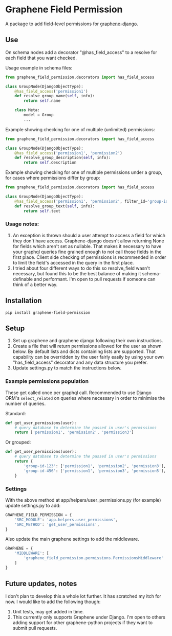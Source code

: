 # Graphene Field Permission

A package to add field-level permissions for [graphene-django](https://github.com/graphql-python/graphene-django).


## Use
On schema nodes add a decorator "\@has_field_access" to a resolve for each field that you want checked.


Usage example in schema files:
```python
from graphene_field_permission.decorators import has_field_access

class GroupNode(DjangoObjectType):
    @has_field_access('permission1')
    def resolve_group_name(self, info):
        return self.name

    class Meta:
        model = Group
        ...
```

Example showing checking for one of multiple (unlimited) permissions:

```python
from graphene_field_permission.decorators import has_field_access

class GroupNode(DjangoObjectType):
    @has_field_access('permission1', 'permission2')
    def resolve_group_description(self, info):
        return self.description
```

Example showing checking for one of multiple permissions under a group, for cases where permissions differ by group:

```python
from graphene_field_permission.decorators import has_field_access

class GroupNode(DjangoObjectType):
    @has_field_access('permission1', 'permission2', filter_id='group-id-123')
    def resolve_group_text(self, info):
        return self.text


```

### Usage notes:

1. An exception is thrown should a user attempt to access a field for which they don't have access. Graphene-django doesn't allow returning None for fields which aren't set as nullable. That makes it necessary to have your graphql queries fine grained enough to not call those fields in the first place. Client side checking of permissions is recommended in order to limit the field's accessed in the query in the first place.
1. I tried about four different ways to do this so resolve_field wasn't necessary, but found this to be the best balance of making it schema-definable and performant. I'm open to pull requests if someone can think of a better way.


## Installation

```
pip install graphene-field-permission
```

## Setup

1. Set up graphene and graphene django following their own instructions.
1. Create a file that will return permissions allowed for the user as shown below. By default lists and dicts containing lists are supported. That capability can be overridden by the user fairly easily by using your own "has_field_access" decorator and any data structure you prefer.
1. Update settings.py to match the instructions below.

### Example permissions population

These get called once per graphql call. Recommended to use Django ORM's ```select_related``` on queries where necessary in order to minimise the number of queries.

Standard:

```python
def get_user_permissions(user):
    # query database to determine the passed in user's permissions
    return ['permission1', 'permission2', 'permission3']

```

Or grouped:

```python
def get_user_permissions(user):
    # query database to determine the passed in user's permissions
    return {
        'group-id-123': ['permission1', 'permission2', 'permission3'],
        'group-id-456': ['permission1', 'permission3', 'permission5'],
    }
```

### Settings

With the above method at app/helpers/user_permissions.py (for example) update settings.py to add:

```python
GRAPHENE_FIELD_PERMISSION = {
    'SRC_MODULE': 'app.helpers.user_permissions',
    'SRC_METHOD': 'get_user_permissions',
}
```

Also update the main graphene settings to add the middleware.


```python
GRAPHENE = {
    'MIDDLEWARE': [
        'graphene_field_permission.permissions.PermissionsMiddleware'
    ]
}
```

## Future updates, notes

I don't plan to develop this a whole lot further. It has scratched my itch for now. I would like to add the following though:

1. Unit tests, may get added in time.
1. This currently only supports Graphene under Django. I'm open to others adding support for other graphene-python projects if they want to submit pull requests.
